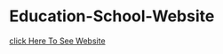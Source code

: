 # Education-School-Website 

  <a href="https://viibhugupta.github.io/Education-School-Website/"> click Here To See Website </a> 
